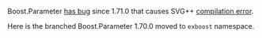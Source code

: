 Boost.Parameter [has bug](https://github.com/boostorg/parameter/issues/91)
since 1.71.0 that causes SVG++ [compilation error](https://github.com/svgpp/svgpp/issues/79).

Here is the branched Boost.Parameter 1.70.0 moved to `exboost` namespace.
